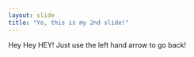 ```yaml
---
layout: slide
title: "Yo, this is my 2nd slide!"
---
```

Hey Hey HEY!
Just use the left hand arrow to go back!